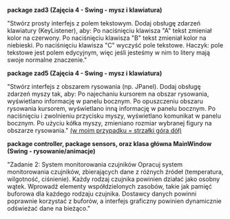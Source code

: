 **package zad3 (Zajęcia 4 - Swing - mysz i klawiatura)**

"Stwórz prosty interfejs z polem tekstowym. Dodaj obsługę zdarzeń klawiatury (KeyListener), aby:
Po naciśnięciu klawisza "A" tekst zmieniał kolor na czerwony.
Po naciśnięciu klawisza "B" tekst zmieniał kolor na niebieski.
Po naciśnięciu klawisza "C" wyczyść pole tekstowe.
Haczyk: pole tekstowe jest polem edycyjnym, więc jeśli jesteśmy w nim to litery mają swoje normalne znaczenie."

**package zad5 (Zajęcia 4 - Swing - mysz i klawiatura)**

"Stwórz interfejs z obszarem rysowania (np. JPanel). Dodaj obsługę zdarzeń myszy tak, aby:
Po najechaniu kursorem na obszar rysowania, wyświetlano informację w panelu bocznym.
Po opuszczeniu obszaru rysowania kursorem, wyświetlano inną informację w panelu bocznym.
Po naciśnięciu i zwolnieniu przycisku myszy, wyświetlano komunikat w panelu bocznym.
Po użyciu kółka myszy, zmieniano rozmiar wybranej figury na obszarze rysowania." <u>(w moim przypadku = strzałki góra dół)</u>

**package controller, package sensors, oraz klasa główna MainWindow (Swing - rysowanie/animacje)**

"Zadanie 2: System monitorowania czujników
Opracuj system monitorowania czujników, zbierających dane z różnych źródeł (temperatura, wilgotność, ciśnienie). 
Każdy rodzaj czujnika powinien działać jako osobny wątek. Wprowadź elementy współdzielonych zasobów,
takie jak pamięć buforowa dla każdego rodzaju czujnika. Dostawcy danych powinni poprawnie korzystać z buforów,
a interfejs graficzny powinien dynamicznie odświeżać dane na bieżąco."

